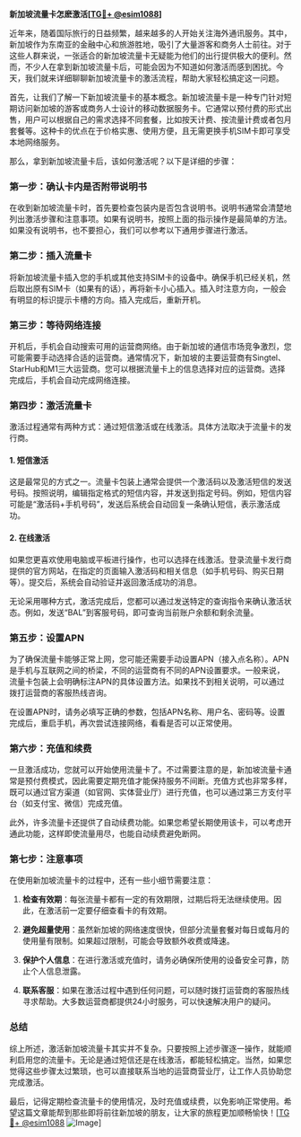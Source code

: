 **新加坡流量卡怎麽激活[[TG💪+ @esim1088](https://t.me/s/esim1088)]**

近年来，随着国际旅行的日益频繁，越来越多的人开始关注海外通讯服务。其中，新加坡作为东南亚的金融中心和旅游胜地，吸引了大量游客和商务人士前往。对于这些人群来说，一张适合的新加坡流量卡无疑能为他们的出行提供极大的便利。然而，不少人在拿到新加坡流量卡后，可能会因为不知道如何激活而感到困扰。今天，我们就来详细聊聊新加坡流量卡的激活流程，帮助大家轻松搞定这一问题。

首先，让我们了解一下新加坡流量卡的基本概念。新加坡流量卡是一种专门针对短期访问新加坡的游客或商务人士设计的移动数据服务卡。它通常以预付费的形式出售，用户可以根据自己的需求选择不同套餐，比如按天计费、按流量计费或者包月套餐等。这种卡的优点在于价格实惠、使用方便，且无需更换手机SIM卡即可享受本地网络服务。

那么，拿到新加坡流量卡后，该如何激活呢？以下是详细的步骤：

### **第一步：确认卡内是否附带说明书**
在收到新加坡流量卡时，首先要检查包装内是否包含说明书。说明书通常会清楚地列出激活步骤和注意事项。如果有说明书，按照上面的指示操作是最简单的方法。如果没有说明书，也不要担心，我们可以参考以下通用步骤进行激活。

### **第二步：插入流量卡**
将新加坡流量卡插入您的手机或其他支持SIM卡的设备中。确保手机已经关机，然后取出原有SIM卡（如果有的话），再将新卡小心插入。插入时注意方向，一般会有明显的标识提示卡槽的方向。插入完成后，重新开机。

### **第三步：等待网络连接**
开机后，手机会自动搜索可用的运营商网络。由于新加坡的通信市场竞争激烈，您可能需要手动选择合适的运营商。通常情况下，新加坡的主要运营商有Singtel、StarHub和M1三大运营商。您可以根据流量卡上的信息选择对应的运营商。选择完成后，手机会自动完成网络连接。

### **第四步：激活流量卡**
激活过程通常有两种方式：通过短信激活或在线激活。具体方法取决于流量卡的发行商。

#### **1. 短信激活**
这是最常见的方式之一。流量卡包装上通常会提供一个激活码以及激活短信的发送号码。按照说明，编辑指定格式的短信内容，并发送到指定号码。例如，短信内容可能是“激活码+手机号码”，发送后系统会自动回复一条确认短信，表示激活成功。

#### **2. 在线激活**
如果您更喜欢使用电脑或平板进行操作，也可以选择在线激活。登录流量卡发行商提供的官方网站，在指定的页面输入激活码和相关信息（如手机号码、购买日期等）。提交后，系统会自动验证并返回激活成功的消息。

无论采用哪种方式，激活完成后，您都可以通过发送特定的查询指令来确认激活状态。例如，发送“BAL”到客服号码，即可查询当前账户余额和剩余流量。

### **第五步：设置APN**
为了确保流量卡能够正常上网，您可能还需要手动设置APN（接入点名称）。APN是手机与互联网之间的桥梁，不同的运营商有不同的APN设置要求。一般来说，流量卡包装上会明确标注APN的具体设置方法。如果找不到相关说明，可以通过拨打运营商的客服热线咨询。

在设置APN时，请务必填写正确的参数，包括APN名称、用户名、密码等。设置完成后，重启手机，再次尝试连接网络，看看是否可以正常使用。

### **第六步：充值和续费**
一旦激活成功，您就可以开始使用流量卡了。不过需要注意的是，新加坡流量卡通常是预付费模式，因此需要定期充值才能保持服务不间断。充值方式也非常多样，既可以通过官方渠道（如官网、实体营业厅）进行充值，也可以通过第三方支付平台（如支付宝、微信）完成充值。

此外，许多流量卡还提供了自动续费功能。如果您希望长期使用该卡，可以考虑开通此功能，这样即使流量用尽，也能自动续费避免断网。

### **第七步：注意事项**
在使用新加坡流量卡的过程中，还有一些小细节需要注意：

1. **检查有效期**：每张流量卡都有一定的有效期限，过期后将无法继续使用。因此，在激活前一定要仔细查看卡的有效期。
   
2. **避免超量使用**：虽然新加坡的网络速度很快，但部分流量套餐对每日或每月的使用量有限制。如果超过限制，可能会导致额外收费或降速。

3. **保护个人信息**：在进行激活或充值时，请务必确保所使用的设备安全可靠，防止个人信息泄露。

4. **联系客服**：如果在激活过程中遇到任何问题，可以随时拨打运营商的客服热线寻求帮助。大多数运营商都提供24小时服务，可以快速解决用户的疑问。

### **总结**
综上所述，激活新加坡流量卡其实并不复杂。只要按照上述步骤逐一操作，就能顺利启用您的流量卡。无论是通过短信还是在线激活，都能轻松搞定。当然，如果您觉得这些步骤太过繁琐，也可以直接联系当地的运营商营业厅，让工作人员协助您完成激活。

最后，记得定期检查流量卡的使用情况，及时充值或续费，以免影响正常使用。希望这篇文章能帮到那些即将前往新加坡的朋友，让大家的旅程更加顺畅愉快！[[TG💪+ @esim1088](https://t.me/s/esim1088) ![Image](https://i.postimg.cc/4NQfJmqS/Snipaste-2025-05-13-00-14-12.png)]